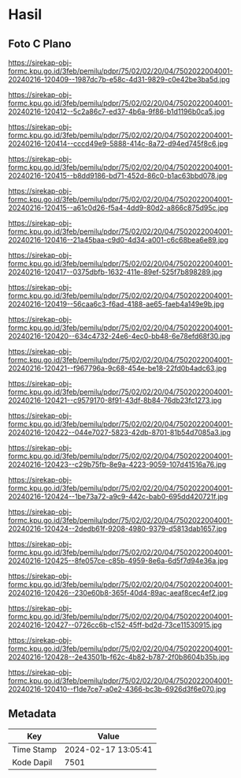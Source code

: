 # Hasil

## Foto C Plano

https://sirekap-obj-formc.kpu.go.id/3feb/pemilu/pdpr/75/02/02/20/04/7502022004001-20240216-120409--1987dc7b-e58c-4d31-9829-c0e42be3ba5d.jpg

https://sirekap-obj-formc.kpu.go.id/3feb/pemilu/pdpr/75/02/02/20/04/7502022004001-20240216-120412--5c2a86c7-ed37-4b6a-9f86-b1d1196b0ca5.jpg

https://sirekap-obj-formc.kpu.go.id/3feb/pemilu/pdpr/75/02/02/20/04/7502022004001-20240216-120414--cccd49e9-5888-414c-8a72-d94ed745f8c6.jpg

https://sirekap-obj-formc.kpu.go.id/3feb/pemilu/pdpr/75/02/02/20/04/7502022004001-20240216-120415--b8dd9186-bd71-452d-86c0-b1ac63bbd078.jpg

https://sirekap-obj-formc.kpu.go.id/3feb/pemilu/pdpr/75/02/02/20/04/7502022004001-20240216-120415--a61c0d26-f5a4-4dd9-80d2-a866c875d95c.jpg

https://sirekap-obj-formc.kpu.go.id/3feb/pemilu/pdpr/75/02/02/20/04/7502022004001-20240216-120416--21a45baa-c9d0-4d34-a001-c6c68bea6e89.jpg

https://sirekap-obj-formc.kpu.go.id/3feb/pemilu/pdpr/75/02/02/20/04/7502022004001-20240216-120417--0375dbfb-1632-411e-89ef-525f7b898289.jpg

https://sirekap-obj-formc.kpu.go.id/3feb/pemilu/pdpr/75/02/02/20/04/7502022004001-20240216-120419--56caa6c3-f6ad-4188-ae65-faeb4a149e9b.jpg

https://sirekap-obj-formc.kpu.go.id/3feb/pemilu/pdpr/75/02/02/20/04/7502022004001-20240216-120420--634c4732-24e6-4ec0-bb48-6e78efd68f30.jpg

https://sirekap-obj-formc.kpu.go.id/3feb/pemilu/pdpr/75/02/02/20/04/7502022004001-20240216-120421--f967796a-9c68-454e-be18-22fd0b4adc63.jpg

https://sirekap-obj-formc.kpu.go.id/3feb/pemilu/pdpr/75/02/02/20/04/7502022004001-20240216-120421--c9579170-8f91-43df-8b84-76db23fc1273.jpg

https://sirekap-obj-formc.kpu.go.id/3feb/pemilu/pdpr/75/02/02/20/04/7502022004001-20240216-120422--044e7027-5823-42db-8701-81b54d7085a3.jpg

https://sirekap-obj-formc.kpu.go.id/3feb/pemilu/pdpr/75/02/02/20/04/7502022004001-20240216-120423--c29b75fb-8e9a-4223-9059-107d41516a76.jpg

https://sirekap-obj-formc.kpu.go.id/3feb/pemilu/pdpr/75/02/02/20/04/7502022004001-20240216-120424--1be73a72-a9c9-442c-bab0-695dd420721f.jpg

https://sirekap-obj-formc.kpu.go.id/3feb/pemilu/pdpr/75/02/02/20/04/7502022004001-20240216-120424--2dedb61f-9208-4980-9379-d5813dab1657.jpg

https://sirekap-obj-formc.kpu.go.id/3feb/pemilu/pdpr/75/02/02/20/04/7502022004001-20240216-120425--8fe057ce-c85b-4959-8e6a-6d5f7d94e36a.jpg

https://sirekap-obj-formc.kpu.go.id/3feb/pemilu/pdpr/75/02/02/20/04/7502022004001-20240216-120426--230e60b8-365f-40d4-89ac-aeaf8cec4ef2.jpg

https://sirekap-obj-formc.kpu.go.id/3feb/pemilu/pdpr/75/02/02/20/04/7502022004001-20240216-120427--0726cc6b-c152-45ff-bd2d-73ce11530915.jpg

https://sirekap-obj-formc.kpu.go.id/3feb/pemilu/pdpr/75/02/02/20/04/7502022004001-20240216-120428--2e43501b-f62c-4b82-b787-2f0b8604b35b.jpg

https://sirekap-obj-formc.kpu.go.id/3feb/pemilu/pdpr/75/02/02/20/04/7502022004001-20240216-120410--f1de7ce7-a0e2-4366-bc3b-6926d3f6e070.jpg


## Metadata

| Key        | Value               |
| ---------- | ------------------- |
| Time Stamp | 2024-02-17 13:05:41 |
| Kode Dapil | 7501                |



